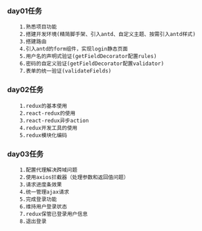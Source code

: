 ### day01任务
		1.熟悉项目功能
		2.搭建开发环境(精简脚手架、引入antd、自定义主题、按需引入antd样式)
		3.搭建路由
		4.引入antd的form组件，实现login静态页面
		5.用户名的声明式验证(getFieldDecorator配置rules)
		6.密码的自定义验证(getFieldDecorator配置validator)
		7.表单的统一验证(validateFields)

### day02任务
		1.redux的基本使用
		2.react-redux的使用
		3.react-redux异步action
		4.redux开发工具的使用
		5.redux模块化编码

### day03任务
		1.配置代理解决跨域问题
		2.使用axios拦截器（处理参数和返回值问题）
		3.请求进度条效果
		4.统一管理ajax请求
		5.完成登录功能
		6.维持用户登录状态
		7.redux保管已登录用户信息
		8.退出登录
